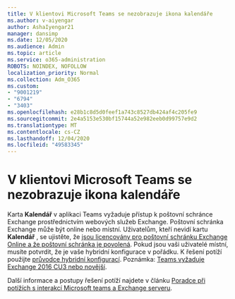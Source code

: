 ```yaml
---
title: V klientovi Microsoft Teams se nezobrazuje ikona kalendáře
ms.author: v-aiyengar
author: AshaIyengar21
manager: dansimp
ms.date: 12/05/2020
ms.audience: Admin
ms.topic: article
ms.service: o365-administration
ROBOTS: NOINDEX, NOFOLLOW
localization_priority: Normal
ms.collection: Adm_O365
ms.custom:
- "9001219"
- "6794"
- "3403"
ms.openlocfilehash: e28b1c8d5d0feef1a743c8527db424af4c205fe9
ms.sourcegitcommit: 2e4a5153e530bf15744a52e982eeb0d99757e9d2
ms.translationtype: MT
ms.contentlocale: cs-CZ
ms.lasthandoff: 12/04/2020
ms.locfileid: "49583345"
---
```

# <a name="calendar-icon-isnt-showing-in-microsoft-teams-client"></a>V klientovi Microsoft Teams se nezobrazuje ikona kalendáře

Karta **Kalendář** v aplikaci Teams vyžaduje přístup k poštovní schránce Exchange prostřednictvím webových služeb Exchange. Poštovní schránka Exchange může být online nebo místní. Uživatelům, kteří nevidí kartu **Kalendář** , se ujistěte, že [jsou licencovány pro poštovní schránku Exchange Online a že poštovní schránka je povolená](https://docs.microsoft.com/exchange/recipients-in-exchange-online/create-user-mailboxes). Pokud jsou vaši uživatelé místní, musíte potvrdit, že je vaše hybridní konfigurace v pořádku. K řešení potíží použijte [průvodce hybridní konfigurací](https://docs.microsoft.com/exchange/hybrid-deployment/hybrid-agent). Poznámka: [Teams vyžaduje Exchange 2016 CU3 nebo novější](https://docs.microsoft.com/microsoftteams/exchange-teams-interact).

Další informace a postupy řešení potíží najdete v článku [Poradce při potížích s interakcí Microsoft teams a Exchange serveru](https://docs.microsoft.com/microsoftteams/troubleshoot/known-issues/teams-exchange-interaction-issue).
